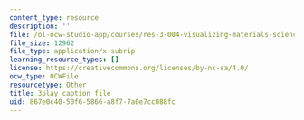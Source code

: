 ```yaml
---
content_type: resource
description: ''
file: /ol-ocw-studio-app/courses/res-3-004-visualizing-materials-science-fall-2017/867e0c4050f65866a8f77a0e7cc088fc_80hnG8EH5tA.vtt
file_size: 12962
file_type: application/x-subrip
learning_resource_types: []
license: https://creativecommons.org/licenses/by-nc-sa/4.0/
ocw_type: OCWFile
resourcetype: Other
title: 3play caption file
uid: 867e0c40-50f6-5866-a8f7-7a0e7cc088fc
---
```

